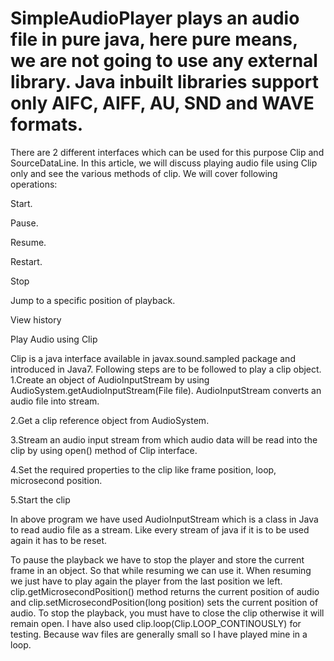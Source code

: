 # SimpleAudioPlayer plays an audio file in pure java, here pure means, we are not going to use any external library. Java inbuilt libraries support only AIFC, AIFF, AU, SND and WAVE formats.
There are 2 different interfaces which can be used for this purpose Clip and SourceDataLine. In this article, we will discuss playing audio file using Clip only and see the various methods of clip. We will cover following operations:

Start.

Pause.

Resume.

Restart.

Stop

Jump to a specific position of playback.

View history

Play Audio using Clip

Clip is a java interface available in javax.sound.sampled package and introduced in Java7.
Following steps are to be followed to play a clip object.
1.Create an object of AudioInputStream by using AudioSystem.getAudioInputStream(File file). AudioInputStream converts an audio file into stream.

2.Get a clip reference object from AudioSystem.

3.Stream an audio input stream from which audio data will be read into the clip by using open() method of Clip interface.

4.Set the required properties to the clip like frame position, loop, microsecond position.

5.Start the clip

In above program we have used AudioInputStream which is a class in Java to read audio file as a stream. Like every stream of java if it is to be used again it has to be reset.

To pause the playback we have to stop the player and store the current frame in an object. So that while resuming we can use it. When resuming we just have to play again the player from the last position we left.
clip.getMicrosecondPosition() method returns the current position of audio and clip.setMicrosecondPosition(long position) sets the current position of audio.
To stop the playback, you must have to close the clip otherwise it will remain open. I have also used clip.loop(Clip.LOOP_CONTINOUSLY) for testing. Because wav files are generally small so I have played mine in a loop.

